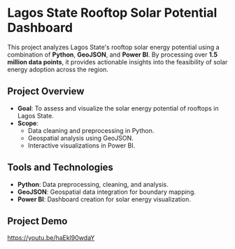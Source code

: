 # Lagos State Rooftop Solar Potential Dashboard

This project analyzes Lagos State's rooftop solar energy potential using a combination of **Python**, **GeoJSON**, and **Power BI**. By processing over **1.5 million data points**, it provides actionable insights into the feasibility of solar energy adoption across the region.  

##  Project Overview  
- **Goal**: To assess and visualize the solar energy potential of rooftops in Lagos State.  
- **Scope**:  
  - Data cleaning and preprocessing in Python.  
  - Geospatial analysis using GeoJSON.  
  - Interactive visualizations in Power BI.  

##  Tools and Technologies  
- **Python**: Data preprocessing, cleaning, and analysis.  
- **GeoJSON**: Geospatial data integration for boundary mapping.  
- **Power BI**: Dashboard creation for solar energy visualization.  

## Project Demo
https://youtu.be/haEkl90wdaY


